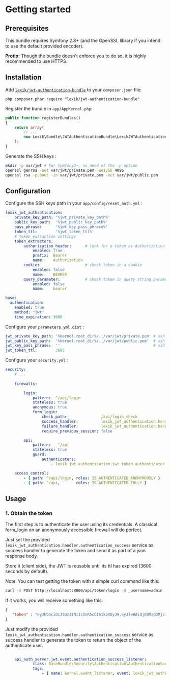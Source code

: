 Getting started
===============

Prerequisites
-------------

This bundle requires Symfony 2.8+ (and the OpenSSL library if you intend to use the default provided encoder).

**Protip:** Though the bundle doesn't enforce you to do so, it is highly recommended to use HTTPS. 

Installation
------------

Add [`lexik/jwt-authentication-bundle`](https://packagist.org/packages/lexik/jwt-authentication-bundle)
to your `composer.json` file:

    php composer.phar require "lexik/jwt-authentication-bundle"

Register the bundle in `app/AppKernel.php`:

``` php
public function registerBundles()
{
    return array(
        // ...
        new Lexik\Bundle\JWTAuthenticationBundle\LexikJWTAuthenticationBundle(),
    );
}
```

Generate the SSH keys :

``` bash
mkdir -p var/jwt # For Symfony3+, no need of the -p option
openssl genrsa -out var/jwt/private.pem -aes256 4096
openssl rsa -pubout -in var/jwt/private.pem -out var/jwt/public.pem
```

Configuration
-------------

Configure the SSH keys path in your `app/config/reset_auth.yml` :

``` yaml
lexik_jwt_authentication:
    private_key_path: '%jwt_private_key_path%'
    public_key_path:  '%jwt_public_key_path%'
    pass_phrase:      '%jwt_key_pass_phrase%'
    token_ttl:        '%jwt_token_ttl%'
    # token extraction settings
    token_extractors:
        authorization_header:      # look for a token as Authorization Header
            enabled: true
            prefix:  Bearer
            name:    Authorization
        cookie:                    # check token in a cookie
            enabled: false
            name:    BEARER
        query_parameter:           # check token in query string parameter
            enabled: false
            name:    bearer
```

``` yaml
base:
  authentication:
    enabled: true
    method: "jwt"
    time_expiration: 3600
```

Configure your `parameters.yml.dist` :

``` yaml
jwt_private_key_path: '%kernel.root_dir%/../var/jwt/private.pem' # ssh private key path
jwt_public_key_path:  '%kernel.root_dir%/../var/jwt/public.pem'  # ssh public key path
jwt_key_pass_phrase:  ''                                         # ssh key pass phrase
jwt_token_ttl:        3600
```

Configure your `security.yml` :

``` yaml
security:
    # ...
    
    firewalls:

        login:
            pattern:  ^/api/login
            stateless: true
            anonymous: true
            form_login:
                check_path:               /api/login_check
                success_handler:          lexik_jwt_authentication.handler.authentication_success
                failure_handler:          lexik_jwt_authentication.handler.authentication_failure
                require_previous_session: false

        api:
            pattern:   ^/api
            stateless: true
            guard:
                authenticators:
                    - lexik_jwt_authentication.jwt_token_authenticator

    access_control:
        - { path: ^/api/login, roles: IS_AUTHENTICATED_ANONYMOUSLY }
        - { path: ^/api,       roles: IS_AUTHENTICATED_FULLY }
```
 

Usage
-----

### 1. Obtain the token

The first step is to authenticate the user using its credentials.
A classical form_login on an anonymously accessible firewall will do perfect.

Just set the provided `lexik_jwt_authentication.handler.authentication_success` service as success handler to
generate the token and send it as part of a json response body.

Store it (client side), the JWT is reusable until its ttl has expired (3600 seconds by default).

Note: You can test getting the token with a simple curl command like this:

```bash
curl -X POST http://localhost:8000/api/token/login -d _username=admin -d _password=foo
```

If it works, you will receive something like this:

```json
{
   "token" : "eyJhbGciOiJSUzI1NiIsInR5cCI6IkpXUyJ9.eyJleHAiOjE0MzQ3Mjc1MzYsInVzZXJuYW1lIjoia29ybGVvbiIsImlhdCI6IjE0MzQ2NDExMzYifQ.nh0L_wuJy6ZKIQWh6OrW5hdLkviTs1_bau2GqYdDCB0Yqy_RplkFghsuqMpsFls8zKEErdX5TYCOR7muX0aQvQxGQ4mpBkvMDhJ4-pE4ct2obeMTr_s4X8nC00rBYPofrOONUOR4utbzvbd4d2xT_tj4TdR_0tsr91Y7VskCRFnoXAnNT-qQb7ci7HIBTbutb9zVStOFejrb4aLbr7Fl4byeIEYgp2Gd7gY"
}
```

Just modify the provided `lexik_jwt_authentication.handler.authentication_success` service as success handler to
generate the token to return the object of the authenticate user.

```yaml

    api_auth_server.jwt.event.authentication_success_listener:
            class: BaseBundle\Security\Authentication\AuthenticationSuccessListener
            tags:
                - { name: kernel.event_listener, event: lexik_jwt_authentication.on_authentication_success, method: onAuthenticationSuccessResponse }

```

